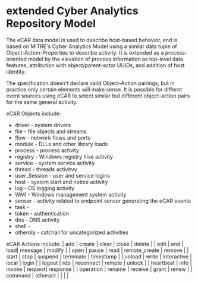 # extended Cyber Analytics Repository Model

The eCAR data model is used to describe host-based behavior, and is based on MITRE's Cyber Analytics Model using a similar data tuple of Object-Action-Properties to describe activity. It is extended as a process-oriented model by the elevation of process information as top-level data features, attribution with object/parent-actor UUIDs, and addition of host identity. 

The specification doesn't declare valid Object-Action pairings, but in practice only certain elements will make sense. It is possible for differnt event sources using eCAR to select similar but different object-action pairs for the same general activity.

eCAR Objects include:
 * driver - system drivers
 * file - file objects and streams
 * flow - network flows and ports
 * module - DLLs and other library loads
 * process - process activity
 * registry - Windows registry hive activity
 * service - system service activity
 * thread - threads activitvy
 * user_Session - user and service logins 
 * host - system start and notice activity
 * log - OS logging activity 
 * WMI - Windows management system activity
 * sensor - activity related to endpoint sensor generating the eCAR events
 * task - 
 * token - authentication 
 * dns - DNS activity
 * shell - 
 * otherobj - catchall for uncategorized activities
 
eCAR Actions include: 
| add | create | clear | close | delete |
| edit | end | load| message | modify |
| open | pause | read | remote_create | remove |
| start | stop | suspend | terminate | timestomp | 
| unload | write | interactive | local | login | 
| logout | rdp | reconnect | rempte | unlock |
| heartbeat | info | invoke | request| response | 
| operation | rename | receive | grant | renew |
| command | otheract |   |   |    |
